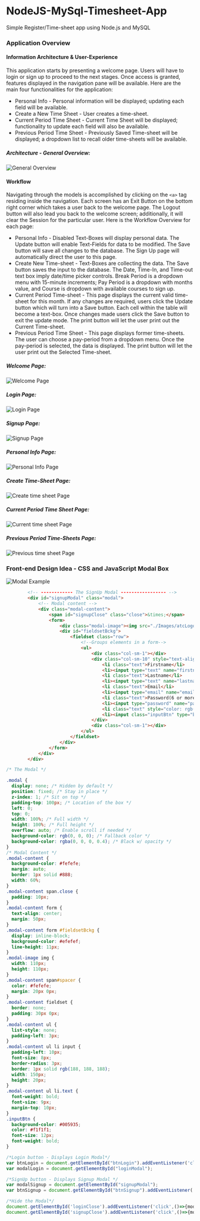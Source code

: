# NodeJS-MySql-Timesheet-App
Simple Register/Time-sheet app using Node.js and MySQL


### Application Overview
 
#### Information Architecture & User-Experience
This application starts by presenting a welcome page. Users will have to login or sign up to proceed to the next stages. Once access is granted,  features displayed in the navigation pane will be available. 
Here are the main four functionalities for the application:
- Personal Info - Personal information will be displayed; updating each field will be available.
- Create a New Time Sheet - User creates a time-sheet.
- Current Period Time Sheet - Current Time Sheet will be displayed; functionality to update each field will also be available.
- Previous Period Time Sheet - Previously Saved Time-sheet will be displayed; a dropdown list to recall older time-sheets will be available.

##### Architecture - General Overview:
![General Overview](/Images/screenArch1.png)

#### Workflow 
Navigating through the models is accomplished by clicking on the ```<a>``` tag residing inside the navigation. Each screen has an Exit Button on the bottom right corner which takes a user back to the welcome page. The Logout button will also lead you back to the welcome screen; additionally, it will clear the Session for the particular user.
Here is the Workflow Overview for each page:
- Personal Info - Disabled Text-Boxes will display personal data. The Update button will enable Text-Fields for data to be modified. The Save button will save all changes to the database. The Sign Up page will automatically direct the user to this page.
- Create New Time-sheet - Text-Boxes are collecting the data. The Save button saves the input to the database. The Date, Time-In, and Time-out text box imply date/time picker controls. Break Period is a dropdown menu with 15-minute increments; Pay Period is a dropdown with months value, and Course is dropdown with available courses to sign up.
- Current Period Time-sheet - This page displays the current valid time-sheet for this month. If any changes are required, users click the Update button which will turn into a Save button. Each cell within the table will become a text-box. Once changes made users click the Save button to exit the update mode. The print button will let the user print out the Current Time-sheet.
- Previous Period Time Sheet - This page displays former time-sheets. The user can choose a pay-period from a dropdown menu. Once the pay-period is selected, the data is displayed. The print button will let the user print out the Selected Time-sheet.


##### Welcome Page:
![Welcome Page](/Images/screen1.png)

##### Login Page:
![Login Page](/Images/screen2.png)
##### Signup Page:
![Signup Page](/Images/screen3.png)
##### Personal Info Page:
![Personal Info Page](/Images/screen4.png)
##### Create Time-Sheet Page:
![Create time sheet Page](/Images/screen5.png)
##### Current Period Time Sheet Page:
![Current time sheet Page](/Images/screen6.png)
##### Previous Period Time-Sheets Page:
![Previous time sheet Page](/Images/screen7.png)

### Front-end Design Idea - CSS and JavaScript Modal Box
![Modal Example](/Images/modalImg.png)
```HTML
        <!-- ------------ The SignUp Modal ----------------- -->
        <div id="signupModal" class="modal">
            <!-- Modal content -->
            <div class="modal-content">
                <span id="signupClose" class="close">&times;</span>
                <form>
                    <div class="modal-image"><img src="./Images/atcLogo.png"></div>
                    <div id="fieldsetBckg">
                        <fieldset class="row">
                            <!--Groups elements in a form-->
                            <ul>
                                <div class="col-sm-1"></div>
                                <div class="col-sm-10" style="text-align: left">
                                    <li class="text">Firstname</li>
                                    <li><input type="text" name="firstname" placeholder="Firstname"></li>
                                    <li class="text">Lastname</li>
                                    <li><input type="text" name="lastname" placeholder="Lastname"></li>
                                    <li class="text">Email</li>
                                    <li><input type="email" name="email" placeholder="Email"></li>
                                    <li class="text">Password(6 or more characters)</li>
                                    <li><input type="password" name="password" placeholder="Password"></li>
                                    <li class="text" style="color: rgb(185, 179, 179,0.0);">Button</li>
                                    <li><input class="inputBtn" type="button" value="Join Now"></li>
                                </div>
                                <div class="col-sm-1"></div>
                            </ul>
                        </fieldset>
                    </div>
                </form>
            </div>
        </div>
```
``` css
/* The Modal */

.modal {
  display: none; /* Hidden by default */
  position: fixed; /* Stay in place */
  z-index: 1; /* Sit on top */
  padding-top: 100px; /* Location of the box */
  left: 0;
  top: 0;
  width: 100%; /* Full width */
  height: 100%; /* Full height */
  overflow: auto; /* Enable scroll if needed */
  background-color: rgb(0, 0, 0); /* Fallback color */
  background-color: rgba(0, 0, 0, 0.4); /* Black w/ opacity */
}
/* Modal Content */
.modal-content {
  background-color: #fefefe;
  margin: auto;
  border: 1px solid #888;
  width: 60%;
}
.modal-content span.close {
  padding: 10px;
}
.modal-content form {
  text-align: center;
  margin: 50px;
}
.modal-content form #fieldsetBckg {
  display: inline-block;
  background-color: #efefef;
  line-height: 11px;
}
.modal-image img {
  width: 110px;
  height: 110px;
}
.modal-content span#spacer {
  color: #fefefe;
  margin: 20px 0px;
}
.modal-content fieldset {
  border: none;
  padding: 30px 0px;
}
.modal-content ul {
  list-style: none;
  padding-left: 3px;
}
.modal-content ul li input {
  padding-left: 10px;
  font-size: 8px;
  border-radius: 3px;
  border: 1px solid rgb(188, 188, 188);
  width: 150px;
  height: 20px;
}
.modal-content ul li.text {
  font-weight: bold;
  font-size: 9px;
  margin-top: 10px;
}
.inputBtn {
  background-color: #005935;
  color: #f1f1f1;
  font-size: 12px;
  font-weight: bold;
}
```
``` JavaScript
/*Login button - Displays Login Modal*/
var btnLogin = document.getElementById("btnLogin").addEventListener('click',function(){modalLogin.style.display='block'});
var modalLogin = document.getElementById("loginModal");

/*SignUp button - Displays Signup Modal */
var modalSignup = document.getElementById("signupModal");
var btnSignup = document.getElementById("btnSignup").addEventListener('click',function(){modalSignup.style.display='block'});

/*Hide the Modal*/
document.getElementById('loginClose').addEventListener('click',()=>{modalLogin.style.display='none'});
document.getElementById('signupClose').addEventListener('click',()=>{modalSignup.style.display='none'});
```



